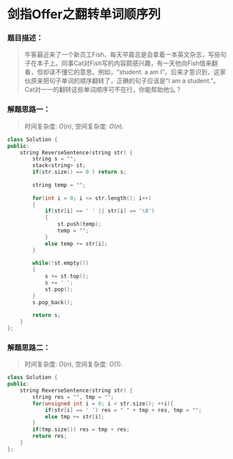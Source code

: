 # 剑指Offer之翻转单词顺序列


### 题目描述：

> 牛客最近来了一个新员工Fish，每天早晨总是会拿着一本英文杂志，写些句子在本子上。同事Cat对Fish写的内容颇感兴趣，有一天他向Fish借来翻看，但却读不懂它的意思。例如，“student. a am I”。后来才意识到，这家伙原来把句子单词的顺序翻转了，正确的句子应该是“I am a student.”。Cat对一一的翻转这些单词顺序可不在行，你能帮助他么？

<!--more-->

### 解题思路一：

> 时间复杂度: $O(n)$, 空间复杂度: $O(n)$.

```C++
class Solution {
public:
    string ReverseSentence(string str) {
        string s = "";
        stack<string> st;
        if(str.size() == 0 ) return s;
        
        string temp = "";
        
        for(int i = 0; i <= str.length(); i++)
        {
            if(str[i] == ' ' || str[i] == '\0')
            {
                st.push(temp);
                temp = "";
            }
            else temp += str[i];
        }
        
        while(!st.empty())
        {
            s += st.top();
            s += ' ';
            st.pop();
        }
        s.pop_back();
        
        return s;
    }
};
```

### 解题思路二：

> 时间复杂度: $O(n)$, 空间复杂度: $O(1)$.

```C++
class Solution {
public:
    string ReverseSentence(string str) {
        string res = "", tmp = "";
        for(unsigned int i = 0; i < str.size(); ++i){
            if(str[i] == ' ') res = " " + tmp + res, tmp = "";
            else tmp += str[i];
        }
        if(tmp.size()) res = tmp + res;
        return res;
    }
};
```


